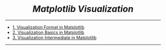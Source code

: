 <i><h1 align='center'>Matplotlib Visualization</h1></i>
<hr>

- [1. Visualization Format in Matplotlib](https://github.com/TrentinoS/Visualization/tree/main/23.%20Matplotlib%20Visualization/1.%20Visualization%20Format%20in%20Matplotlib)
- [2. Visualization Basics in Matplotlib](https://github.com/TrentinoS/Visualization/tree/main/23.%20Matplotlib%20Visualization/2.%20Visualization%20Basics%20in%20Matplotlib)
- [3. Visualization Intermediate in Matplotlib](https://github.com/TrentinoS/Visualization/tree/main/23.%20Matplotlib%20Visualization/3.%20Visualizaion%20Intermediate%20in%20Matplotlib)

<hr>
